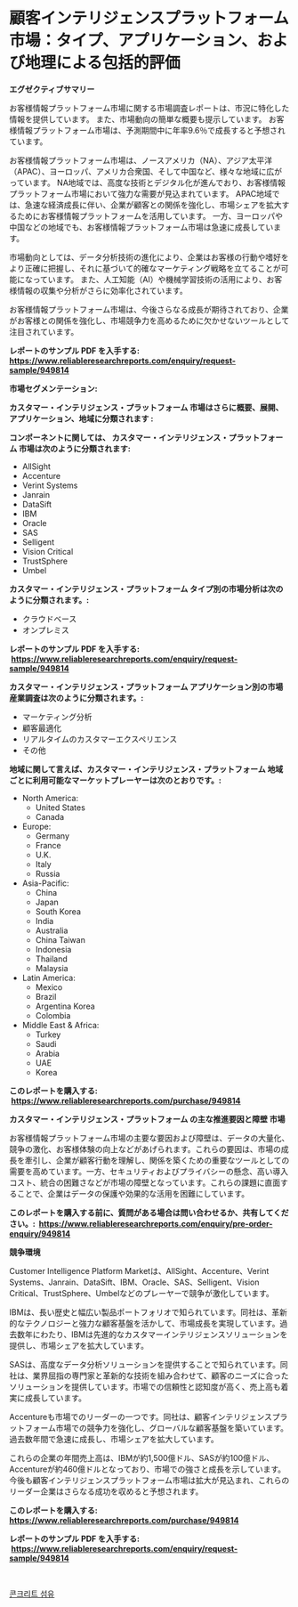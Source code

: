 <p><h1>顧客インテリジェンスプラットフォーム市場：タイプ、アプリケーション、および地理による包括的評価</h1></p><p><strong>エグゼクティブサマリー</strong></p>
<p><p>お客様情報プラットフォーム市場に関する市場調査レポートは、市況に特化した情報を提供しています。 また、市場動向の簡単な概要も提示しています。 お客様情報プラットフォーム市場は、予測期間中に年率9.6％で成長すると予想されています。</p><p>お客様情報プラットフォーム市場は、ノースアメリカ（NA）、アジア太平洋（APAC）、ヨーロッパ、アメリカ合衆国、そして中国など、様々な地域に広がっています。 NA地域では、高度な技術とデジタル化が進んでおり、お客様情報プラットフォーム市場において強力な需要が見込まれています。 APAC地域では、急速な経済成長に伴い、企業が顧客との関係を強化し、市場シェアを拡大するためにお客様情報プラットフォームを活用しています。 一方、ヨーロッパや中国などの地域でも、お客様情報プラットフォーム市場は急速に成長しています。</p><p>市場動向としては、データ分析技術の進化により、企業はお客様の行動や嗜好をより正確に把握し、それに基づいて的確なマーケティング戦略を立てることが可能になっています。 また、人工知能（AI）や機械学習技術の活用により、お客様情報の収集や分析がさらに効率化されています。</p><p>お客様情報プラットフォーム市場は、今後さらなる成長が期待されており、企業がお客様との関係を強化し、市場競争力を高めるために欠かせないツールとして注目されています。</p></p>
<p><strong>レポートのサンプル PDF を入手する: <a href="https://www.reliableresearchreports.com/enquiry/request-sample/949814">https://www.reliableresearchreports.com/enquiry/request-sample/949814</a></strong></p>
<p><strong>市場セグメンテーション:</strong></p>
<p><strong> カスタマー・インテリジェンス・プラットフォーム 市場はさらに概要、展開、アプリケーション、地域に分類されます :</strong></p>
<p><strong>コンポーネントに関しては、 カスタマー・インテリジェンス・プラットフォーム 市場は次のように分類されます: &nbsp;</strong></p>
<p><ul><li>AllSight</li><li>Accenture</li><li>Verint Systems</li><li>Janrain</li><li>DataSift</li><li>IBM</li><li>Oracle</li><li>SAS</li><li>Selligent</li><li>Vision Critical</li><li>TrustSphere</li><li>Umbel</li></ul></p>
<p><strong> カスタマー・インテリジェンス・プラットフォーム タイプ別の市場分析は次のように分類されます。:</strong></p>
<p><ul><li>クラウドベース</li><li>オンプレミス</li></ul></p>
<p><strong>レポートのサンプル PDF を入手する: &nbsp;<a href="https://www.reliableresearchreports.com/enquiry/request-sample/949814">https://www.reliableresearchreports.com/enquiry/request-sample/949814</a></strong></p>
<p><strong> カスタマー・インテリジェンス・プラットフォーム アプリケーション別の市場産業調査は次のように分類されます。:</strong></p>
<p><ul><li>マーケティング分析</li><li>顧客最適化</li><li>リアルタイムのカスタマーエクスペリエンス</li><li>その他</li></ul></p>
<p><strong>地域に関して言えば、カスタマー・インテリジェンス・プラットフォーム 地域ごとに利用可能なマーケットプレーヤーは次のとおりです。:</strong></p>
<p><ul>
    <li>
        North America:
        <ul>
            <li>United States</li>
            <li>Canada</li>
        </ul>
    </li>
    <li>
        Europe:
        <ul>
            <li>Germany</li>
            <li>France</li>
            <li>U.K.</li>
            <li>Italy</li>
            <li>Russia</li>
        </ul>
    </li>
    <li>
        Asia-Pacific:
        <ul>
            <li>China</li>
            <li>Japan</li>
            <li>South Korea</li>
            <li>India</li>
            <li>Australia</li>
            <li>China Taiwan</li>
            <li>Indonesia</li>
            <li>Thailand</li>
            <li>Malaysia</li>
        </ul>
    </li>
    <li>
        Latin America:
        <ul>
            <li>Mexico</li>
            <li>Brazil</li>
            <li>Argentina Korea</li>
            <li>Colombia</li>
        </ul>
    </li>
    <li>
        Middle East & Africa:
        <ul>
            <li>Turkey</li>
            <li>Saudi</li>
            <li>Arabia</li>
            <li>UAE</li>
            <li>Korea</li>
        </ul>
    </li>
    </ul></p>
<p><strong>このレポートを購入する: &nbsp;<a href="https://www.reliableresearchreports.com/purchase/949814">https://www.reliableresearchreports.com/purchase/949814</a></strong></p>
<p><strong>カスタマー・インテリジェンス・プラットフォーム の主な推進要因と障壁 市場</strong></p>
<p><p>お客様情報プラットフォーム市場の主要な要因および障壁は、データの大量化、競争の激化、お客様体験の向上などがあげられます。これらの要因は、市場の成長を牽引し、企業が顧客行動を理解し、関係を築くための重要なツールとしての需要を高めています。一方、セキュリティおよびプライバシーの懸念、高い導入コスト、統合の困難さなどが市場の障壁となっています。これらの課題に直面することで、企業はデータの保護や効果的な活用を困難にしています。</p></p>
<p><strong>このレポートを購入する前に、質問がある場合は問い合わせるか、共有してください。:&nbsp; <a href="https://www.reliableresearchreports.com/enquiry/pre-order-enquiry/949814">https://www.reliableresearchreports.com/enquiry/pre-order-enquiry/949814</a></strong></p>
<p><strong>競争環境</strong></p>
<p><p>Customer Intelligence Platform Marketは、AllSight、Accenture、Verint Systems、Janrain、DataSift、IBM、Oracle、SAS、Selligent、Vision Critical、TrustSphere、Umbelなどのプレーヤーで競争が激化しています。</p><p>IBMは、長い歴史と幅広い製品ポートフォリオで知られています。同社は、革新的なテクノロジーと強力な顧客基盤を活かして、市場成長を実現しています。過去数年にわたり、IBMは先進的なカスタマーインテリジェンスソリューションを提供し、市場シェアを拡大しています。</p><p>SASは、高度なデータ分析ソリューションを提供することで知られています。同社は、業界屈指の専門家と革新的な技術を組み合わせて、顧客のニーズに合ったソリューションを提供しています。市場での信頼性と認知度が高く、売上高も着実に成長しています。</p><p>Accentureも市場でのリーダーの一つです。同社は、顧客インテリジェンスプラットフォーム市場での競争力を強化し、グローバルな顧客基盤を築いています。過去数年間で急速に成長し、市場シェアを拡大しています。</p><p>これらの企業の年間売上高は、IBMが約1,500億ドル、SASが約100億ドル、Accentureが約460億ドルとなっており、市場での強さと成長を示しています。今後も顧客インテリジェンスプラットフォーム市場は拡大が見込まれ、これらのリーダー企業はさらなる成功を収めると予想されます。</p></p>
<p><strong>このレポートを購入する: &nbsp; <a href="https://www.reliableresearchreports.com/purchase/949814">https://www.reliableresearchreports.com/purchase/949814</a></strong></p>
<p><strong>レポートのサンプル PDF を入手する: &nbsp;<a href="https://www.reliableresearchreports.com/enquiry/request-sample/949814">https://www.reliableresearchreports.com/enquiry/request-sample/949814</a></strong><strong></strong></p>
<p>&nbsp;</p>
<p><p><a href="https://github.com/royErdmtyan906778/Market-Research-Report-List-1/blob/main/67882838582.md">콘크리트 섬유</a></p></p>